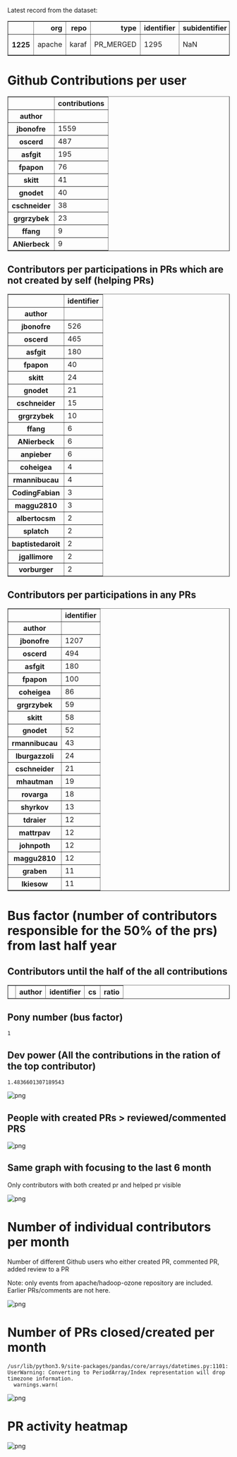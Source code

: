 Latest record from the dataset:




<div>
<table border="1" class="dataframe">
  <thead>
    <tr style="text-align: right;">
      <th></th>
      <th>org</th>
      <th>repo</th>
      <th>type</th>
      <th>identifier</th>
      <th>subidentifier</th>
      <th>date</th>
      <th>author</th>
      <th>owner</th>
      <th>project</th>
    </tr>
  </thead>
  <tbody>
    <tr>
      <th>1225</th>
      <td>apache</td>
      <td>karaf</td>
      <td>PR_MERGED</td>
      <td>1295</td>
      <td>NaN</td>
      <td>2021-02-12 04:56:23+00:00</td>
      <td>jbonofre</td>
      <td>jbonofre</td>
      <td>karaf</td>
    </tr>
  </tbody>
</table>
</div>



# Github Contributions per user





<div>
<table border="1" class="dataframe">
  <thead>
    <tr style="text-align: right;">
      <th></th>
      <th>contributions</th>
    </tr>
    <tr>
      <th>author</th>
      <th></th>
    </tr>
  </thead>
  <tbody>
    <tr>
      <th>jbonofre</th>
      <td>1559</td>
    </tr>
    <tr>
      <th>oscerd</th>
      <td>487</td>
    </tr>
    <tr>
      <th>asfgit</th>
      <td>195</td>
    </tr>
    <tr>
      <th>fpapon</th>
      <td>76</td>
    </tr>
    <tr>
      <th>skitt</th>
      <td>41</td>
    </tr>
    <tr>
      <th>gnodet</th>
      <td>40</td>
    </tr>
    <tr>
      <th>cschneider</th>
      <td>38</td>
    </tr>
    <tr>
      <th>grgrzybek</th>
      <td>23</td>
    </tr>
    <tr>
      <th>ffang</th>
      <td>9</td>
    </tr>
    <tr>
      <th>ANierbeck</th>
      <td>9</td>
    </tr>
  </tbody>
</table>
</div>



## Contributors per participations in PRs which are not created by self (helping PRs)




<div>
<table border="1" class="dataframe">
  <thead>
    <tr style="text-align: right;">
      <th></th>
      <th>identifier</th>
    </tr>
    <tr>
      <th>author</th>
      <th></th>
    </tr>
  </thead>
  <tbody>
    <tr>
      <th>jbonofre</th>
      <td>526</td>
    </tr>
    <tr>
      <th>oscerd</th>
      <td>465</td>
    </tr>
    <tr>
      <th>asfgit</th>
      <td>180</td>
    </tr>
    <tr>
      <th>fpapon</th>
      <td>40</td>
    </tr>
    <tr>
      <th>skitt</th>
      <td>24</td>
    </tr>
    <tr>
      <th>gnodet</th>
      <td>21</td>
    </tr>
    <tr>
      <th>cschneider</th>
      <td>15</td>
    </tr>
    <tr>
      <th>grgrzybek</th>
      <td>10</td>
    </tr>
    <tr>
      <th>ffang</th>
      <td>6</td>
    </tr>
    <tr>
      <th>ANierbeck</th>
      <td>6</td>
    </tr>
    <tr>
      <th>anpieber</th>
      <td>6</td>
    </tr>
    <tr>
      <th>coheigea</th>
      <td>4</td>
    </tr>
    <tr>
      <th>rmannibucau</th>
      <td>4</td>
    </tr>
    <tr>
      <th>CodingFabian</th>
      <td>3</td>
    </tr>
    <tr>
      <th>maggu2810</th>
      <td>3</td>
    </tr>
    <tr>
      <th>albertocsm</th>
      <td>2</td>
    </tr>
    <tr>
      <th>splatch</th>
      <td>2</td>
    </tr>
    <tr>
      <th>baptistedaroit</th>
      <td>2</td>
    </tr>
    <tr>
      <th>jgallimore</th>
      <td>2</td>
    </tr>
    <tr>
      <th>vorburger</th>
      <td>2</td>
    </tr>
  </tbody>
</table>
</div>



## Contributors per participations in any PRs




<div>
<table border="1" class="dataframe">
  <thead>
    <tr style="text-align: right;">
      <th></th>
      <th>identifier</th>
    </tr>
    <tr>
      <th>author</th>
      <th></th>
    </tr>
  </thead>
  <tbody>
    <tr>
      <th>jbonofre</th>
      <td>1207</td>
    </tr>
    <tr>
      <th>oscerd</th>
      <td>494</td>
    </tr>
    <tr>
      <th>asfgit</th>
      <td>180</td>
    </tr>
    <tr>
      <th>fpapon</th>
      <td>100</td>
    </tr>
    <tr>
      <th>coheigea</th>
      <td>86</td>
    </tr>
    <tr>
      <th>grgrzybek</th>
      <td>59</td>
    </tr>
    <tr>
      <th>skitt</th>
      <td>58</td>
    </tr>
    <tr>
      <th>gnodet</th>
      <td>52</td>
    </tr>
    <tr>
      <th>rmannibucau</th>
      <td>43</td>
    </tr>
    <tr>
      <th>lburgazzoli</th>
      <td>24</td>
    </tr>
    <tr>
      <th>cschneider</th>
      <td>21</td>
    </tr>
    <tr>
      <th>mhautman</th>
      <td>19</td>
    </tr>
    <tr>
      <th>rovarga</th>
      <td>18</td>
    </tr>
    <tr>
      <th>shyrkov</th>
      <td>13</td>
    </tr>
    <tr>
      <th>tdraier</th>
      <td>12</td>
    </tr>
    <tr>
      <th>mattrpav</th>
      <td>12</td>
    </tr>
    <tr>
      <th>johnpoth</th>
      <td>12</td>
    </tr>
    <tr>
      <th>maggu2810</th>
      <td>12</td>
    </tr>
    <tr>
      <th>graben</th>
      <td>11</td>
    </tr>
    <tr>
      <th>lkiesow</th>
      <td>11</td>
    </tr>
  </tbody>
</table>
</div>



# Bus factor (number of contributors responsible for the 50% of the prs) from last half year

## Contributors until the half of the all contributions




<div>
<table border="1" class="dataframe">
  <thead>
    <tr style="text-align: right;">
      <th></th>
      <th>author</th>
      <th>identifier</th>
      <th>cs</th>
      <th>ratio</th>
    </tr>
  </thead>
  <tbody>
  </tbody>
</table>
</div>



## Pony number (bus factor)




    1



## Dev power (All the contributions in the ration of the top contributor)




    1.4836601307189543




    
![png](github-contributions_files/github-contributions_18_0.png)
    


## People with created PRs > reviewed/commented PRS


    
![png](github-contributions_files/github-contributions_21_0.png)
    


## Same graph with focusing to the last 6 month

Only contributors with both created pr and helped pr visible


    
![png](github-contributions_files/github-contributions_25_0.png)
    


# Number of individual contributors per month

Number of different Github users who either created PR, commented PR, added review to a PR

Note: only events from apache/hadoop-ozone repository are included. Earlier PRs/comments are not here.


    
![png](github-contributions_files/github-contributions_28_0.png)
    


# Number of PRs closed/created per month

    /usr/lib/python3.9/site-packages/pandas/core/arrays/datetimes.py:1101: UserWarning: Converting to PeriodArray/Index representation will drop timezone information.
      warnings.warn(



    
![png](github-contributions_files/github-contributions_31_0.png)
    


# PR activity heatmap


    
![png](github-contributions_files/github-contributions_34_0.png)
    

